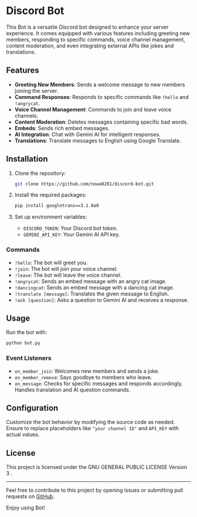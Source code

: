# Discord Bot

This Bot is a versatile Discord bot designed to enhance your server experience. It comes equipped with various features including greeting new members, responding to specific commands, voice channel management, content moderation, and even integrating external APIs like jokes and translations.

## Features

- **Greeting New Members**: Sends a welcome message to new members joining the server.
- **Command Responses**: Responds to specific commands like `!hello` and `!angrycat`.
- **Voice Channel Management**: Commands to join and leave voice channels.
- **Content Moderation**: Deletes messages containing specific bad words.
- **Embeds**: Sends rich embed messages.
- **AI Integration**: Chat with Gemini AI for intelligent responses.
- **Translations**: Translate messages to English using Google Translate.

## Installation

1. Clone the repository:
   ```bash
   git clone https://github.com/nowa0281/discord-bot.git
   ```

2. Install the required packages:
   ```bash
   pip install googletrans==3.1.0a0
   ```

3. Set up environment variables:
   - `DISCORD_TOKEN`: Your Discord bot token.
   - `GEMINI_API_KEY`: Your Gemini AI API key.


### Commands

- `!hello`: The bot will greet you.
- `!join`: The bot will join your voice channel.
- `!leave`: The bot will leave the voice channel.
- `!angrycat`: Sends an embed message with an angry cat image.
- `!dancingcat`: Sends an embed message with a dancing cat image.
- `!translate [message]`: Translates the given message to English.
- `!ask [question]`: Asks a question to Gemini AI and receives a response.


## Usage

Run the bot with:
```bash
python bot.py
```


### Event Listeners

- `on_member_join`: Welcomes new members and sends a joke.
- `on_member_remove`: Says goodbye to members who leave.
- `on_message`: Checks for specific messages and responds accordingly. Handles translation and AI question commands.

## Configuration

Customize the bot behavior by modifying the source code as needed. Ensure to replace placeholders like `"your channel ID"` and `API_KEY` with actual values.

## License

This project is licensed under the  GNU GENERAL PUBLIC LICENSE Version 3
.

---

Feel free to contribute to this project by opening issues or submitting pull requests on [GitHub](https://github.com/nowa0281/discord-bot.git).

Enjoy using Bot!